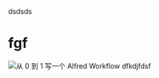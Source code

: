 dsdsds



# fgf

<img src="https://cdn.sspai.com/2018/10/28/7e2ed18e01b99f8df84acbf935371740.png?imageMogr2/quality/95/thumbnail/!700x233r/gravity/Center/crop/700x233" alt="从 0 到 1 写一个 Alfred Workflow" class="banner">
dfkdjfdsf

